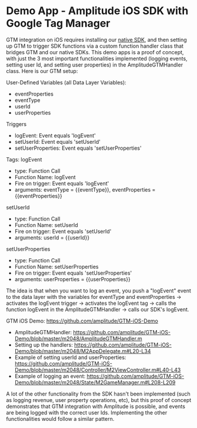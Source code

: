 Demo App - Amplitude iOS SDK with Google Tag Manager
================

GTM integration on iOS requires installing our [native SDK](https://github.com/amplitude/amplitude-ios#setup), and then setting up GTM to trigger SDK functions via a custom function handler class that bridges GTM and our native SDKs. This demo apps is a proof of concept, with just the 3 most important functionalities implemented (logging events, setting user Id, and setting user properties) in the AmplitudeGTMHandler class. Here is our GTM setup:

User-Defined Variables (all Data Layer Variables):
* eventProperties
* eventType
* userId
* userProperties

Triggers
* logEvent: Event equals 'logEvent'
* setUserId: Event equals 'setUserId'
* setUserProperties: Event equals 'setUserProperties'

Tags:
logEvent
* type: Function Call
* Function Name: logEvent
* Fire on trigger: Event equals 'logEvent'
* arguments: eventType = {{eventType}}, eventProperties = {{eventProperties}}

setUserId
* type: Function Call
* Function Name: setUserId
* Fire on trigger: Event equals 'setUserId'
* arguments: userId = {{userId}}

setUserProperties
* type: Function Call
* Function Name: setUserProperties
* Fire on trigger: Event equals 'setUserProperties'
* arguments: userProperties = {{userProperties}}

The idea is that when you want to log an event, you push a "logEvent" event to the data layer with the variables for eventType and eventProperties -> activates the logEvent trigger -> activates the logEvent tag -> calls the function logEvent in the AmplitudeGTMHandler -> calls our SDK's logEvent.

GTM iOS Demo: https://github.com/amplitude/GTM-iOS-Demo
* AmplitudeGTMHandler: https://github.com/amplitude/GTM-iOS-Demo/blob/master/m2048/AmplitudeGTMHandler.m
* Setting up the handlers: https://github.com/amplitude/GTM-iOS-Demo/blob/master/m2048/M2AppDelegate.m#L20-L34
* Example of setting userId and userProperties: https://github.com/amplitude/GTM-iOS-Demo/blob/master/m2048/Controller/M2ViewController.m#L40-L43
* Example of logging an event: https://github.com/amplitude/GTM-iOS-Demo/blob/master/m2048/State/M2GameManager.m#L208-L209

A lot of the other functionality from the SDK hasn't been implemented (such as logging revenue, user property operations, etc), but this proof of concept demonstrates that GTM integration with Amplitude is possible, and events are being logged with the correct user Ids. Implementing the other functionalities would follow a similar pattern.